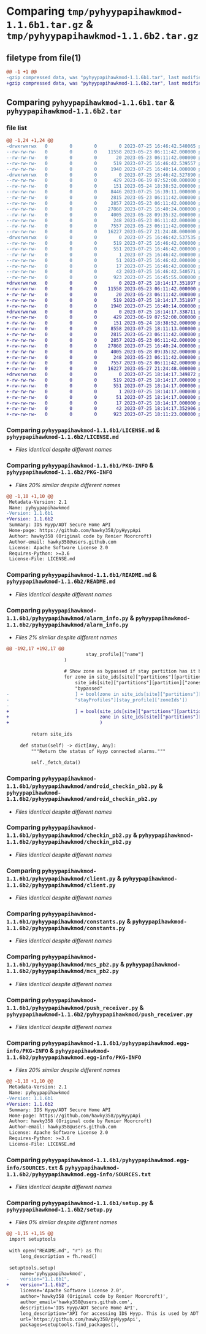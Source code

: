 # Comparing `tmp/pyhyypapihawkmod-1.1.6b1.tar.gz` & `tmp/pyhyypapihawkmod-1.1.6b2.tar.gz`

## filetype from file(1)

```diff
@@ -1 +1 @@
-gzip compressed data, was "pyhyypapihawkmod-1.1.6b1.tar", last modified: Tue Jul 25 16:46:42 2023, max compression
+gzip compressed data, was "pyhyypapihawkmod-1.1.6b2.tar", last modified: Tue Jul 25 18:14:17 2023, max compression
```

## Comparing `pyhyypapihawkmod-1.1.6b1.tar` & `pyhyypapihawkmod-1.1.6b2.tar`

### file list

```diff
@@ -1,24 +1,24 @@
-drwxrwxrwx   0        0        0        0 2023-07-25 16:46:42.540065 pyhyypapihawkmod-1.1.6b1/
--rw-rw-rw-   0        0        0    11558 2023-05-23 06:11:42.000000 pyhyypapihawkmod-1.1.6b1/LICENSE.md
--rw-rw-rw-   0        0        0       20 2023-05-23 06:11:42.000000 pyhyypapihawkmod-1.1.6b1/MANIFEST.in
--rw-rw-rw-   0        0        0      519 2023-07-25 16:46:42.539557 pyhyypapihawkmod-1.1.6b1/PKG-INFO
--rw-rw-rw-   0        0        0     1940 2023-07-25 16:40:14.000000 pyhyypapihawkmod-1.1.6b1/README.md
-drwxrwxrwx   0        0        0        0 2023-07-25 16:46:42.527890 pyhyypapihawkmod-1.1.6b1/pyhyypapihawkmod/
--rw-rw-rw-   0        0        0      429 2023-06-19 07:52:00.000000 pyhyypapihawkmod-1.1.6b1/pyhyypapihawkmod/__init__.py
--rw-rw-rw-   0        0        0      151 2023-05-24 18:38:52.000000 pyhyypapihawkmod-1.1.6b1/pyhyypapihawkmod/__main__.py
--rw-rw-rw-   0        0        0     8446 2023-07-25 16:39:11.000000 pyhyypapihawkmod-1.1.6b1/pyhyypapihawkmod/alarm_info.py
--rw-rw-rw-   0        0        0     2815 2023-05-23 06:11:42.000000 pyhyypapihawkmod-1.1.6b1/pyhyypapihawkmod/android_checkin_pb2.py
--rw-rw-rw-   0        0        0     2857 2023-05-23 06:11:42.000000 pyhyypapihawkmod-1.1.6b1/pyhyypapihawkmod/checkin_pb2.py
--rw-rw-rw-   0        0        0    27868 2023-07-25 16:40:24.000000 pyhyypapihawkmod-1.1.6b1/pyhyypapihawkmod/client.py
--rw-rw-rw-   0        0        0     4005 2023-05-28 09:35:32.000000 pyhyypapihawkmod-1.1.6b1/pyhyypapihawkmod/constants.py
--rw-rw-rw-   0        0        0      248 2023-05-23 06:11:42.000000 pyhyypapihawkmod-1.1.6b1/pyhyypapihawkmod/exceptions.py
--rw-rw-rw-   0        0        0     7557 2023-05-23 06:11:42.000000 pyhyypapihawkmod-1.1.6b1/pyhyypapihawkmod/mcs_pb2.py
--rw-rw-rw-   0        0        0    16227 2023-05-27 21:24:48.000000 pyhyypapihawkmod-1.1.6b1/pyhyypapihawkmod/push_receiver.py
-drwxrwxrwx   0        0        0        0 2023-07-25 16:46:42.537535 pyhyypapihawkmod-1.1.6b1/pyhyypapihawkmod.egg-info/
--rw-rw-rw-   0        0        0      519 2023-07-25 16:46:42.000000 pyhyypapihawkmod-1.1.6b1/pyhyypapihawkmod.egg-info/PKG-INFO
--rw-rw-rw-   0        0        0      551 2023-07-25 16:46:42.000000 pyhyypapihawkmod-1.1.6b1/pyhyypapihawkmod.egg-info/SOURCES.txt
--rw-rw-rw-   0        0        0        1 2023-07-25 16:46:42.000000 pyhyypapihawkmod-1.1.6b1/pyhyypapihawkmod.egg-info/dependency_links.txt
--rw-rw-rw-   0        0        0       51 2023-07-25 16:46:42.000000 pyhyypapihawkmod-1.1.6b1/pyhyypapihawkmod.egg-info/requires.txt
--rw-rw-rw-   0        0        0       17 2023-07-25 16:46:42.000000 pyhyypapihawkmod-1.1.6b1/pyhyypapihawkmod.egg-info/top_level.txt
--rw-rw-rw-   0        0        0       42 2023-07-25 16:46:42.540571 pyhyypapihawkmod-1.1.6b1/setup.cfg
--rw-rw-rw-   0        0        0      923 2023-07-25 16:45:55.000000 pyhyypapihawkmod-1.1.6b1/setup.py
+drwxrwxrwx   0        0        0        0 2023-07-25 18:14:17.351897 pyhyypapihawkmod-1.1.6b2/
+-rw-rw-rw-   0        0        0    11558 2023-05-23 06:11:42.000000 pyhyypapihawkmod-1.1.6b2/LICENSE.md
+-rw-rw-rw-   0        0        0       20 2023-05-23 06:11:42.000000 pyhyypapihawkmod-1.1.6b2/MANIFEST.in
+-rw-rw-rw-   0        0        0      519 2023-07-25 18:14:17.351897 pyhyypapihawkmod-1.1.6b2/PKG-INFO
+-rw-rw-rw-   0        0        0     1940 2023-07-25 16:40:14.000000 pyhyypapihawkmod-1.1.6b2/README.md
+drwxrwxrwx   0        0        0        0 2023-07-25 18:14:17.338711 pyhyypapihawkmod-1.1.6b2/pyhyypapihawkmod/
+-rw-rw-rw-   0        0        0      429 2023-06-19 07:52:00.000000 pyhyypapihawkmod-1.1.6b2/pyhyypapihawkmod/__init__.py
+-rw-rw-rw-   0        0        0      151 2023-05-24 18:38:52.000000 pyhyypapihawkmod-1.1.6b2/pyhyypapihawkmod/__main__.py
+-rw-rw-rw-   0        0        0     8558 2023-07-25 18:11:13.000000 pyhyypapihawkmod-1.1.6b2/pyhyypapihawkmod/alarm_info.py
+-rw-rw-rw-   0        0        0     2815 2023-05-23 06:11:42.000000 pyhyypapihawkmod-1.1.6b2/pyhyypapihawkmod/android_checkin_pb2.py
+-rw-rw-rw-   0        0        0     2857 2023-05-23 06:11:42.000000 pyhyypapihawkmod-1.1.6b2/pyhyypapihawkmod/checkin_pb2.py
+-rw-rw-rw-   0        0        0    27868 2023-07-25 16:40:24.000000 pyhyypapihawkmod-1.1.6b2/pyhyypapihawkmod/client.py
+-rw-rw-rw-   0        0        0     4005 2023-05-28 09:35:32.000000 pyhyypapihawkmod-1.1.6b2/pyhyypapihawkmod/constants.py
+-rw-rw-rw-   0        0        0      248 2023-05-23 06:11:42.000000 pyhyypapihawkmod-1.1.6b2/pyhyypapihawkmod/exceptions.py
+-rw-rw-rw-   0        0        0     7557 2023-05-23 06:11:42.000000 pyhyypapihawkmod-1.1.6b2/pyhyypapihawkmod/mcs_pb2.py
+-rw-rw-rw-   0        0        0    16227 2023-05-27 21:24:48.000000 pyhyypapihawkmod-1.1.6b2/pyhyypapihawkmod/push_receiver.py
+drwxrwxrwx   0        0        0        0 2023-07-25 18:14:17.349872 pyhyypapihawkmod-1.1.6b2/pyhyypapihawkmod.egg-info/
+-rw-rw-rw-   0        0        0      519 2023-07-25 18:14:17.000000 pyhyypapihawkmod-1.1.6b2/pyhyypapihawkmod.egg-info/PKG-INFO
+-rw-rw-rw-   0        0        0      551 2023-07-25 18:14:17.000000 pyhyypapihawkmod-1.1.6b2/pyhyypapihawkmod.egg-info/SOURCES.txt
+-rw-rw-rw-   0        0        0        1 2023-07-25 18:14:17.000000 pyhyypapihawkmod-1.1.6b2/pyhyypapihawkmod.egg-info/dependency_links.txt
+-rw-rw-rw-   0        0        0       51 2023-07-25 18:14:17.000000 pyhyypapihawkmod-1.1.6b2/pyhyypapihawkmod.egg-info/requires.txt
+-rw-rw-rw-   0        0        0       17 2023-07-25 18:14:17.000000 pyhyypapihawkmod-1.1.6b2/pyhyypapihawkmod.egg-info/top_level.txt
+-rw-rw-rw-   0        0        0       42 2023-07-25 18:14:17.352906 pyhyypapihawkmod-1.1.6b2/setup.cfg
+-rw-rw-rw-   0        0        0      923 2023-07-25 18:11:23.000000 pyhyypapihawkmod-1.1.6b2/setup.py
```

### Comparing `pyhyypapihawkmod-1.1.6b1/LICENSE.md` & `pyhyypapihawkmod-1.1.6b2/LICENSE.md`

 * *Files identical despite different names*

### Comparing `pyhyypapihawkmod-1.1.6b1/PKG-INFO` & `pyhyypapihawkmod-1.1.6b2/PKG-INFO`

 * *Files 20% similar despite different names*

```diff
@@ -1,10 +1,10 @@
 Metadata-Version: 2.1
 Name: pyhyypapihawkmod
-Version: 1.1.6b1
+Version: 1.1.6b2
 Summary: IDS Hyyp/ADT Secure Home API
 Home-page: https://github.com/hawky358/pyHyypApi
 Author: hawky358 (Original code by Renier Moorcroft)
 Author-email: hawky358@users.github.com
 License: Apache Software License 2.0
 Requires-Python: >=3.6
 License-File: LICENSE.md
```

### Comparing `pyhyypapihawkmod-1.1.6b1/README.md` & `pyhyypapihawkmod-1.1.6b2/README.md`

 * *Files identical despite different names*

### Comparing `pyhyypapihawkmod-1.1.6b1/pyhyypapihawkmod/alarm_info.py` & `pyhyypapihawkmod-1.1.6b2/pyhyypapihawkmod/alarm_info.py`

 * *Files 2% similar despite different names*

```diff
@@ -192,17 +192,17 @@
                             stay_profile]["name"]
                     )
                     
                     # Show zone as bypassed if stay partition has it bypassed                 
                     for zone in site_ids[site]["partitions"][partition]["zones"]:
                         site_ids[site]["partitions"][partition]["zones"][zone][
                         "bypassed"
-                        ] = bool(zone in site_ids[site]["partitions"][partition][
-                        "stayProfiles"][stay_profile]['zoneIds'])
-
+                        ] = bool(site_ids[site]["partitions"][partition]["zones"][zone]["bypassed"] or 
+                                 zone in site_ids[site]["partitions"][partition]["stayProfiles"][stay_profile]['zoneIds']
+                                 )
 
         return site_ids
 
     def status(self) -> dict[Any, Any]:
         """Return the status of Hyyp connected alarms."""
 
         self._fetch_data()
```

### Comparing `pyhyypapihawkmod-1.1.6b1/pyhyypapihawkmod/android_checkin_pb2.py` & `pyhyypapihawkmod-1.1.6b2/pyhyypapihawkmod/android_checkin_pb2.py`

 * *Files identical despite different names*

### Comparing `pyhyypapihawkmod-1.1.6b1/pyhyypapihawkmod/checkin_pb2.py` & `pyhyypapihawkmod-1.1.6b2/pyhyypapihawkmod/checkin_pb2.py`

 * *Files identical despite different names*

### Comparing `pyhyypapihawkmod-1.1.6b1/pyhyypapihawkmod/client.py` & `pyhyypapihawkmod-1.1.6b2/pyhyypapihawkmod/client.py`

 * *Files identical despite different names*

### Comparing `pyhyypapihawkmod-1.1.6b1/pyhyypapihawkmod/constants.py` & `pyhyypapihawkmod-1.1.6b2/pyhyypapihawkmod/constants.py`

 * *Files identical despite different names*

### Comparing `pyhyypapihawkmod-1.1.6b1/pyhyypapihawkmod/mcs_pb2.py` & `pyhyypapihawkmod-1.1.6b2/pyhyypapihawkmod/mcs_pb2.py`

 * *Files identical despite different names*

### Comparing `pyhyypapihawkmod-1.1.6b1/pyhyypapihawkmod/push_receiver.py` & `pyhyypapihawkmod-1.1.6b2/pyhyypapihawkmod/push_receiver.py`

 * *Files identical despite different names*

### Comparing `pyhyypapihawkmod-1.1.6b1/pyhyypapihawkmod.egg-info/PKG-INFO` & `pyhyypapihawkmod-1.1.6b2/pyhyypapihawkmod.egg-info/PKG-INFO`

 * *Files 20% similar despite different names*

```diff
@@ -1,10 +1,10 @@
 Metadata-Version: 2.1
 Name: pyhyypapihawkmod
-Version: 1.1.6b1
+Version: 1.1.6b2
 Summary: IDS Hyyp/ADT Secure Home API
 Home-page: https://github.com/hawky358/pyHyypApi
 Author: hawky358 (Original code by Renier Moorcroft)
 Author-email: hawky358@users.github.com
 License: Apache Software License 2.0
 Requires-Python: >=3.6
 License-File: LICENSE.md
```

### Comparing `pyhyypapihawkmod-1.1.6b1/pyhyypapihawkmod.egg-info/SOURCES.txt` & `pyhyypapihawkmod-1.1.6b2/pyhyypapihawkmod.egg-info/SOURCES.txt`

 * *Files identical despite different names*

### Comparing `pyhyypapihawkmod-1.1.6b1/setup.py` & `pyhyypapihawkmod-1.1.6b2/setup.py`

 * *Files 0% similar despite different names*

```diff
@@ -1,15 +1,15 @@
 import setuptools
 
 with open("README.md", "r") as fh:
     long_description = fh.read()
 
 setuptools.setup(
     name='pyhyypapihawkmod',
-    version="1.1.6b1",
+    version="1.1.6b2",
     license='Apache Software License 2.0',
     author='hawky358 (Original code by Renier Moorcroft)',
     author_email='hawky358@users.github.com',
     description='IDS Hyyp/ADT Secure Home API',
     long_description="API for accessing IDS Hyyp. This is used by ADT Home Connect and possibly others. Please view readme on github (Based on 0.0.0.8 by Renier Moorcroft with updated protobuf files) ",
     url='https://github.com/hawky358/pyHyypApi',
     packages=setuptools.find_packages(),
```

